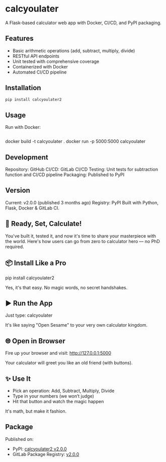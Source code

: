# calcyoulater

A Flask-based calculator web app with Docker, CI/CD, and PyPI packaging.

## Features

- Basic arithmetic operations (add, subtract, multiply, divide)
- RESTful API endpoints
- Unit tested with comprehensive coverage
- Containerized with Docker
- Automated CI/CD pipeline

## Installation

```bash
pip install calcyoulater2   
```

## Usage

Run with Docker:
```bash
```

docker build -t calcyoulater .
docker run -p 5000:5000 calcyoulater

## Development

Repository: GitHub
CI/CD: GitLab CI/CD
Testing: Unit tests for subtraction function and CI/CD pipeline
Packaging: Published to PyPI

## Version

Current: v2.0.0 (published 3 months ago)
Registry: PyPI
Built with Python, Flask, Docker & GitLab CI.

## 🚀 Ready, Set, Calculate!

You've built it, tested it, and now it's time to share your masterpiece with the world. Here's how users can go from zero to calculator hero — no PhD required.

## 📦 Install Like a Pro

pip install calcyoulater2   

Yes, it's that easy. No magic words, no secret handshakes.

## ▶️ Run the App

Just type:
calcyoulater   

It's like saying "Open Sesame" to your very own calculator kingdom.

## 🌐 Open in Browser

Fire up your browser and visit:
http://127.0.0.1:5000   

Your calculator will greet you like an old friend (with buttons).

## ✨ Use It

* Pick an operation: Add, Subtract, Multiply, Divide
* Type in your numbers (we won’t judge)
* Hit that button and watch the magic happen

It's math, but make it fashion.

## Package

Published on:
- PyPI: [calcyoulater2 v2.0.0](https://pypi.org/project/calcyoulater2/)
- GitLab Package Registry: [v2.0.0](https://gitlab.com/mnwanze/calcyoulater-complet-pkg-2/-/packages/41343038) 

